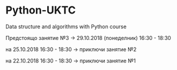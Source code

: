 # Python-UKTC
Data structure and algorithms with Python course 

Предстоящо занятие №3 -> 29.10.2018 (понеделник) 16:30 - 18:30

на 25.10.2018 16:30 - 18:30 -> приключи занятие №2

на 22.10.2018 16:30 - 18:30 -> приключи занятие №1

